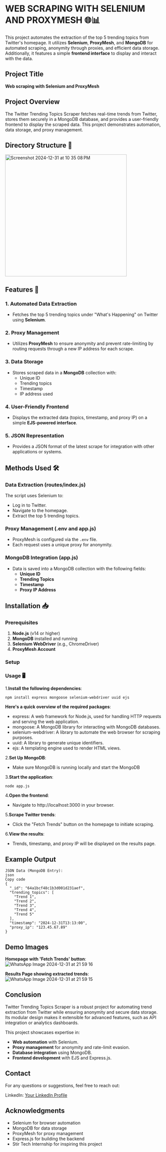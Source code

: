 # WEB SCRAPING WITH SELENIUM AND PROXYMESH 🌐📊  

This project automates the extraction of the top 5 trending topics from Twitter's homepage. It utilizes **Selenium**, **ProxyMesh**, and **MongoDB** for automated scraping, anonymity through proxies, and efficient data storage. Additionally, it features a simple **frontend interface** to display and interact with the data.


## Project Title  
**Web scraping with Selenium and ProxyMesh**

## Project Overview  
The Twitter Trending Topics Scraper fetches real-time trends from Twitter, stores them securely in a MongoDB database, and provides a user-friendly frontend to display the scraped data. This project demonstrates automation, data storage, and proxy management.


## Directory Structure 📂  

<img width="392" alt="Screenshot 2024-12-31 at 10 35 08 PM" src="https://github.com/user-attachments/assets/be38e6a9-f615-4540-a80e-00f10b28fd9b" />


## Features 🚀  

### 1. Automated Data Extraction  
- Fetches the top 5 trending topics under "What's Happening" on Twitter using **Selenium**.  

### 2. Proxy Management  
- Utilizes **ProxyMesh** to ensure anonymity and prevent rate-limiting by routing requests through a new IP address for each scrape.  

### 3. Data Storage  
- Stores scraped data in a **MongoDB** collection with:  
  - Unique ID  
  - Trending topics  
  - Timestamp  
  - IP address used  

### 4. User-Friendly Frontend  
- Displays the extracted data (topics, timestamp, and proxy IP) on a simple **EJS-powered interface**.  

### 5. JSON Representation  
- Provides a JSON format of the latest scrape for integration with other applications or systems.  



## Methods Used 🛠️  

### Data Extraction (routes/index.js)  
The script uses Selenium to:  
- Log in to Twitter.  
- Navigate to the homepage.  
- Extract the top 5 trending topics.  

### Proxy Management (.env and app.js)  
- ProxyMesh is configured via the `.env` file.  
- Each request uses a unique proxy for anonymity.  

### MongoDB Integration (app.js)  
- Data is saved into a MongoDB collection with the following fields:  
  - **Unique ID**  
  - **Trending Topics**  
  - **Timestamp**  
  - **Proxy IP Address**  


## Installation 📥  

### Prerequisites  
1. **Node.js** (v14 or higher)  
2. **MongoDB** installed and running  
3. **Selenium WebDriver** (e.g., ChromeDriver)  
4. **ProxyMesh Account**  

### Setup  

### Usage 🖥️

1.**Install the following dependencies**:
```
npm install express mongoose selenium-webdriver uuid ejs 
  ```
**Here's a quick overview of the required packages**:
- express: A web framework for Node.js, used for handling HTTP requests and serving the web application.
- mongoose: A MongoDB library for interacting with MongoDB databases.
- selenium-webdriver: A library to automate the web browser for scraping purposes.
- uuid: A library to generate unique identifiers.
- ejs: A templating engine used to render HTML views.
  
2.**Set Up MongoDB**:

- Make sure MongoDB is running locally and start the MongoDB

3.**Start the application**:

```
node app.js  
  ```
  
4.**Open the frontend**:

- Navigate to http://localhost:3000 in your browser.

5.**Scrape Twitter trends**:

- Click the "Fetch Trends" button on the homepage to initiate scraping.

6.**View the results**:

- Trends, timestamp, and proxy IP will be displayed on the results page.

## Example Output
```
JSON Data (MongoDB Entry):
json
Copy code
{  
  "_id": "64a1bcf48c1b3d001d231aef",  
  "trending_topics": [  
    "Trend 1",  
    "Trend 2",  
    "Trend 3",  
    "Trend 4",  
    "Trend 5"  
  ],  
  "timestamp": "2024-12-31T13:13:00",  
  "proxy_ip": "123.45.67.89"  
}  
  ```

## Demo Images
**Homepage with 'Fetch Trends' button**:
![WhatsApp Image 2024-12-31 at 21 59 16](https://github.com/user-attachments/assets/88206ed5-c88f-497d-98f6-9fa644dd6aa8)


**Results Page showing extracted trends**:
![WhatsApp Image 2024-12-31 at 21 59 15](https://github.com/user-attachments/assets/f8afb4cf-fc98-49de-9dcd-d58a8d575012)


## Conclusion

Twitter Trending Topics Scraper is a robust project for automating trend extraction from Twitter while ensuring anonymity and secure data storage. Its modular design makes it extensible for advanced features, such as API integration or analytics dashboards.

This project showcases expertise in:
- **Web automation** with Selenium.
- **Proxy management** for anonymity and rate-limit evasion.
- **Database integration** using MongoDB.
- **Frontend development** with EJS and Express.js.
  
## Contact
For any questions or suggestions, feel free to reach out:

LinkedIn: [Your LinkedIn Profile](https://www.linkedin.com/in/mohamed-musaraf-180877244/)


## Acknowledgments
- Selenium for browser automation
- MongoDB for data storage
- ProxyMesh for proxy management
- Express.js for building the backend
- Stir Tech Internship for inspiring this project
